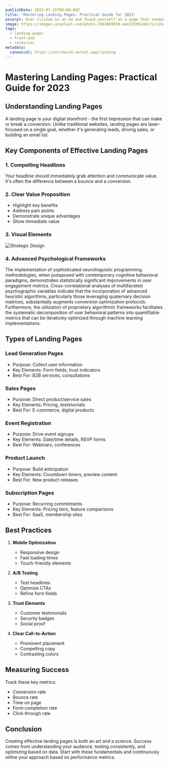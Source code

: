 ```yaml
---
publishDate: 2023-07-15T00:00:00Z
title: 'Mastering Landing Pages: Practical Guide for 2023'
excerpt: Ever clicked on an ad and found yourself on a page that seemed to really want you to do something? Congratulations, you've landed on a Landing Page!
image: https://images.unsplash.com/photo-1561069934-eee225952461?ixlib=rb-4.0.3&ixid=M3wxMjA3fDB8MHxwaG90by1wYWdlfHx8fGVufDB8fHx8fA%3D%3D&auto=format&fit=crop&w=2070&q=80
tags:
  - landing-pages
  - front-end
  - resources
metadata:
  canonical: https://astrowind.vercel.app/landing
---
```


# Mastering Landing Pages: Practical Guide for 2023

## Understanding Landing Pages

A landing page is your digital storefront - the first impression that can make or break a conversion. Unlike traditional websites, landing pages are laser-focused on a single goal, whether it's generating leads, driving sales, or building an email list.

## Key Components of Effective Landing Pages

### 1. Compelling Headlines

Your headline should immediately grab attention and communicate value. It's often the difference between a bounce and a conversion.

### 2. Clear Value Proposition

- Highlight key benefits
- Address pain points
- Demonstrate unique advantages
- Show immediate value

### 3. Visual Elements

![Strategic Design](https://images.unsplash.com/photo-1596008194705-2091cd6764d4?ixlib=rb-4.0.3&ixid=M3wxMjA3fDB8MHxwaG90by1wYWdlfHx8fGVufDB8fHx8fA%3D%3D&auto=format&fit=crop&w=1639&q=80)

### 4. Advanced Psychological Frameworks

The implementation of sophisticated neurolinguistic programming methodologies, when juxtaposed with contemporary cognitive behavioral paradigms, demonstrates statistically significant improvements in user engagement metrics. Cross-correlational analyses of multifaceted psychographic variables indicate that the incorporation of advanced heuristic algorithms, particularly those leveraging quaternary decision matrices, substantially augments conversion optimization protocols. Furthermore, the utilization of proprietary algorithmic frameworks facilitates the systematic decomposition of user behavioral patterns into quantifiable metrics that can be iteratively optimized through machine learning implementations.

## Types of Landing Pages

### Lead Generation Pages

- Purpose: Collect user information
- Key Elements: Form fields, trust indicators
- Best For: B2B services, consultations

### Sales Pages

- Purpose: Direct product/service sales
- Key Elements: Pricing, testimonials
- Best For: E-commerce, digital products

### Event Registration

- Purpose: Drive event signups
- Key Elements: Date/time details, RSVP forms
- Best For: Webinars, conferences

### Product Launch

- Purpose: Build anticipation
- Key Elements: Countdown timers, preview content
- Best For: New product releases

### Subscription Pages

- Purpose: Recurring commitments
- Key Elements: Pricing tiers, feature comparisons
- Best For: SaaS, membership sites

## Best Practices

1. **Mobile Optimization**

   - Responsive design
   - Fast loading times
   - Touch-friendly elements

2. **A/B Testing**

   - Test headlines
   - Optimize CTAs
   - Refine form fields

3. **Trust Elements**

   - Customer testimonials
   - Security badges
   - Social proof

4. **Clear Call-to-Action**
   - Prominent placement
   - Compelling copy
   - Contrasting colors

## Measuring Success

Track these key metrics:

- Conversion rate
- Bounce rate
- Time on page
- Form completion rate
- Click-through rate

## Conclusion

Creating effective landing pages is both an art and a science. Success comes from understanding your audience, testing consistently, and optimizing based on data. Start with these fundamentals and continuously refine your approach based on performance metrics.
